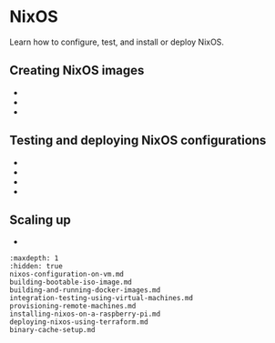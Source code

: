 # NixOS

Learn how to configure, test, and install or deploy NixOS.

## Creating NixOS images

- [](nixos-configuration-on-vm)
- [](building-bootable-iso-image)
- [](building-and-running-docker-images)

## Testing and deploying NixOS configurations

- [](integration-testing-using-virtual-machines)
- [](provisioning-remote-machines-tutorial)
- [](installing-nixos-on-a-raspberry-pi)
- [](deploying-nixos-using-terraform)

## Scaling up

- [](binary-cache-setup)

```{toctree}
:maxdepth: 1
:hidden: true
nixos-configuration-on-vm.md
building-bootable-iso-image.md
building-and-running-docker-images.md
integration-testing-using-virtual-machines.md
provisioning-remote-machines.md
installing-nixos-on-a-raspberry-pi.md
deploying-nixos-using-terraform.md
binary-cache-setup.md
```
